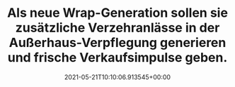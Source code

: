 ---
date: '2021-05-21T10:10:06.913545+00:00'
found_at: '2014-12-18'
found_url: http://www.salomon-foodworld.com/de/wir-ueber-uns/presse/2012/wraps-around-the-clock-und-burger-vielfalt.php
title: Als neue Wrap-Generation sollen sie zusätzliche Verzehranlässe in der Außerhaus-Verpflegung
  generieren und frische Verkaufsimpulse geben.
---